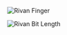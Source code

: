 
![Rivan Finger](https://github.com/user-attachments/assets/58ca6a26-00e4-4e7d-813e-a94bc3ffb193)


![Rivan Bit Length](https://github.com/user-attachments/assets/cf7bb7c5-6801-4445-a5dd-0baa12da7c98)
